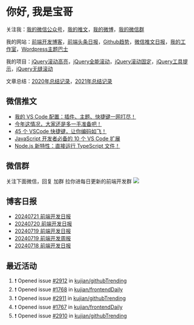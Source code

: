 
# 你好, 我是宝哥

关注我：[我的微信公众号](https://open.weixin.qq.com/qr/code?username=caibaojian_com)，[我的推文](https://weixin.qdkfweb.cn/)，[我的微博](https://weibo.com/kujian)，[我的微信群](https://qdkfweb.cn/go/weixinqun)

我的网站：[前端开发博客](https://qdkfweb.cn/)，[前端头条日报](https://toutiao.qdkfweb.cn/)，[Github趋势](https://github.qdkfweb.cn/)，[微信推文日报](https://weixin.qdkfweb.cn/)，[我的工作室](https://diy.qdkfweb.cn/)，[Wordpress主题巴士](https://wp.qdkfweb.cn/)

我的项目：[jQuery滚动高亮](https://github.com/kujian/scrollHighlight)，[jQuery全能滚动](https://github.com/kujian/power-slider)，[jQuery滚动固定](https://github.com/kujian/scrollfix)，[jQuery工具提示](https://github.com/kujian/tooltip)，[jQuery无缝滚动](http://github.com/kujian/scrollForever)

文章总结：[2020年总结记录](https://mp.weixin.qq.com/s/u0YW8BFWYLquVauhHrkSMQ)，[2021年总结记录](https://mp.weixin.qq.com/s/zMnxIpxMdDrIyuLxHRnSPw)


## 微信推文

<!-- BLOG-POST-LIST:START -->
- [我的 VS Code 配置：插件、主题、快捷键一网打尽！](https://weixin.qdkfweb.cn/53555.html)
- [今年这情况，大家还是多一手准备吧！](https://weixin.qdkfweb.cn/53554.html)
- [45 个 VSCode 快捷键，让你编码如飞！](https://weixin.qdkfweb.cn/53334.html)
- [JavaScript 开发者必备的 10 个 VS Code 扩展](https://weixin.qdkfweb.cn/53249.html)
- [Node.js 新特性：直接运行 TypeScript 文件！](https://weixin.qdkfweb.cn/53167.html)
<!-- BLOG-POST-LIST:END -->

## 微信群
关注下面微信，回复 加群 拉你进每日更新的前端开发群
![](https://pic.qdkfweb.cn/uploads/2023/11/weixin.png)

## 博客日报

<!-- DAILY:START -->
- [20240721 前端开发日报](https://qdkfweb.cn/fe-daily-20240721.html)
- [20240720 前端开发日报](https://qdkfweb.cn/fe-daily-20240720.html)
- [20240719 前端开发日报](https://qdkfweb.cn/fe-daily-20240719.html)
- [20240719 前端开发周报](https://qdkfweb.cn/fe-weekly-20240719.html)
- [20240718 前端开发日报](https://qdkfweb.cn/fe-daily-20240718.html)
<!-- DAILY:END -->


## 最近活动

<!--START_SECTION:activity-->
1. ❗ Opened issue [#2912](https://github.com/kujian/githubTrending/issues/2912) in [kujian/githubTrending](https://github.com/kujian/githubTrending)
2. ❗ Opened issue [#1768](https://github.com/kujian/frontendDaily/issues/1768) in [kujian/frontendDaily](https://github.com/kujian/frontendDaily)
3. ❗ Opened issue [#2911](https://github.com/kujian/githubTrending/issues/2911) in [kujian/githubTrending](https://github.com/kujian/githubTrending)
4. ❗ Opened issue [#1767](https://github.com/kujian/frontendDaily/issues/1767) in [kujian/frontendDaily](https://github.com/kujian/frontendDaily)
5. ❗ Opened issue [#2910](https://github.com/kujian/githubTrending/issues/2910) in [kujian/githubTrending](https://github.com/kujian/githubTrending)
<!--END_SECTION:activity-->
